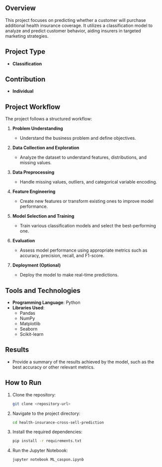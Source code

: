 ## Overview
This project focuses on predicting whether a customer will purchase additional health insurance coverage. It utilizes a classification model to analyze and predict customer behavior, aiding insurers in targeted marketing strategies.

## Project Type
- **Classification**

## Contribution
- **Individual**

## Project Workflow
The project follows a structured workflow:

1. **Problem Understanding**
   - Understand the business problem and define objectives.

2. **Data Collection and Exploration**
   - Analyze the dataset to understand features, distributions, and missing values.

3. **Data Preprocessing**
   - Handle missing values, outliers, and categorical variable encoding.

4. **Feature Engineering**
   - Create new features or transform existing ones to improve model performance.

5. **Model Selection and Training**
   - Train various classification models and select the best-performing one.

6. **Evaluation**
   - Assess model performance using appropriate metrics such as accuracy, precision, recall, and F1-score.

7. **Deployment (Optional)**
   - Deploy the model to make real-time predictions.

## Tools and Technologies
- **Programming Language**: Python
- **Libraries Used**:
  - Pandas
  - NumPy
  - Matplotlib
  - Seaborn
  - Scikit-learn



## Results
- Provide a summary of the results achieved by the model, such as the best accuracy or other relevant metrics.

## How to Run
1. Clone the repository:
   ```bash
   git clone <repository-url>
   ```
2. Navigate to the project directory:
   ```bash
   cd health-insurance-cross-sell-prediction
   ```
3. Install the required dependencies:
   ```bash
   pip install -r requirements.txt
   ```
4. Run the Jupyter Notebook:
   ```bash
   jupyter notebook ML_caspon.ipynb
   ```
